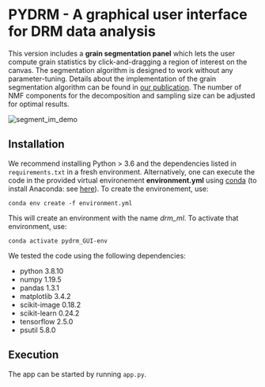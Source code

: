 # PYDRM - A graphical user interface for DRM data analysis

This version includes a **grain segmentation panel** which lets the user compute grain statistics by click-and-dragging a region of interest on the canvas. The segmentation algorithm is designed to work without any parameter-tuning. Details about the implementation of the grain segmentation algorithm can be found in [our publication](https://doi.org/10.1016/j.matchar.2021.110978). The number of NMF components for the decomposition and sampling size can be adjusted for optimal results.

![segment_im_demo](https://user-images.githubusercontent.com/39482871/118356204-aa391b80-b5a6-11eb-86be-5a1076f53e31.jpg)

## Installation

We recommend installing Python > 3.6 and the dependencies listed in `requirements.txt` in a fresh environment. Alternatively, one can execute the code in the provided virtual environement **environment.yml** using [conda](https://conda.io/projects/conda/en/latest/user-guide/tasks/manage-environments.html) (to install Anaconda: see [here](https://www.anaconda.com/)). To create the environement, use:

`conda env create -f environment.yml`

This will create an environment with the name *drm_ml*. To activate that environment, use:

`conda activate pydrm_GUI-env`

We tested the code using the following dependencies:

- python 3.8.10
- numpy 1.19.5
- pandas 1.3.1
- matplotlib 3.4.2
- scikit-image 0.18.2
- scikit-learn 0.24.2
- tensorflow 2.5.0
- psutil 5.8.0

## Execution

The app can be started by running `app.py`.
